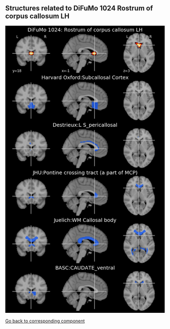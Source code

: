 


## Structures related to DiFuMo 1024 Rostrum of corpus callosum LH

![729](729.jpg "Structures related to DiFuMo 1024 Rostrum of corpus callosum LH")

[Go back to corresponding component](https://parietal-inria.github.io/DiFuMo/1024/html/729.html)